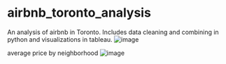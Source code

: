 # airbnb_toronto_analysis
 An analysis of airbnb in Toronto. Includes data cleaning and combining in python and visualizations in tableau.
![image](https://github.com/jack-li-2000/airbnb_toronto_analysis/assets/59067741/e9177f88-af6a-41c7-bcc8-2581b181d13f)

average price by neighborhood 
![image](https://github.com/jack-li-2000/airbnb_toronto_analysis/assets/59067741/b3598d14-9f04-4ee1-9b36-b9e39e968f6f)

